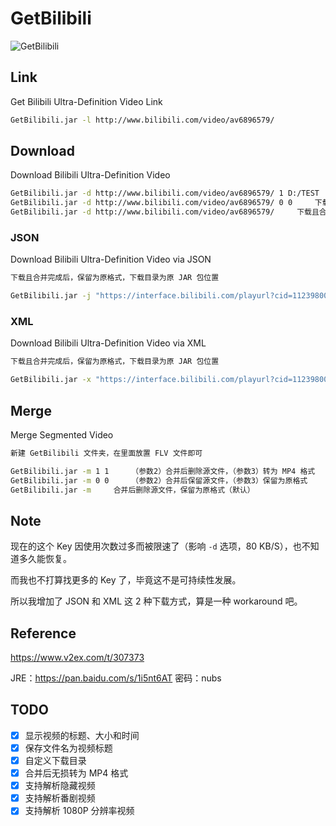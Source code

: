 # GetBilibili
![](http://ww4.sinaimg.cn/large/a15b4afegw1f80cg69rtpg20sp0ehte3 "GetBilibili")

## Link
Get Bilibili Ultra-Definition Video Link
```bash
GetBilibili.jar -l http://www.bilibili.com/video/av6896579/
```

## Download
Download Bilibili Ultra-Definition Video
```bash
GetBilibili.jar -d http://www.bilibili.com/video/av6896579/ 1 D:/TEST     下载且合并完成后，转为 MP4 格式，下载目录指定为 D:/TEST
GetBilibili.jar -d http://www.bilibili.com/video/av6896579/ 0 0     下载且合并完成后，保留为原格式，下载目录为原 JAR 包位置
GetBilibili.jar -d http://www.bilibili.com/video/av6896579/     下载且合并完成后，保留为原格式，下载目录为原 JAR 包位置（默认）
```

### JSON
Download Bilibili Ultra-Definition Video via JSON
```bash
下载且合并完成后，保留为原格式，下载目录为原 JAR 包位置

GetBilibili.jar -j "https://interface.bilibili.com/playurl?cid=11239800&appkey=84956560bc028eb7&otype=json&type=flv&quality=3&sign=c639a8283b4180cf0c3d553de3387309"
```

### XML
Download Bilibili Ultra-Definition Video via XML
```bash
下载且合并完成后，保留为原格式，下载目录为原 JAR 包位置

GetBilibili.jar -x "https://interface.bilibili.com/playurl?cid=11239800&ts=1477907912&player=1&sign=d47cc63f6ca756e3d9b806b7068df18b"
```

## Merge
Merge Segmented Video
```bash
新建 GetBilibili 文件夹，在里面放置 FLV 文件即可

GetBilibili.jar -m 1 1     （参数2）合并后删除源文件，（参数3）转为 MP4 格式
GetBilibili.jar -m 0 0     （参数2）合并后保留源文件，（参数3）保留为原格式
GetBilibili.jar -m     合并后删除源文件，保留为原格式（默认）
```

## Note
现在的这个 Key 因使用次数过多而被限速了（影响 `-d` 选项，80 KB/S），也不知道多久能恢复。

而我也不打算找更多的 Key 了，毕竟这不是可持续性发展。

所以我增加了 JSON 和 XML 这 2 种下载方式，算是一种 workaround 吧。

## Reference
https://www.v2ex.com/t/307373

JRE：https://pan.baidu.com/s/1i5nt6AT 密码：nubs

## TODO
- [x] 显示视频的标题、大小和时间
- [x] 保存文件名为视频标题
- [x] 自定义下载目录
- [x] 合并后无损转为 MP4 格式
- [x] 支持解析隐藏视频
- [x] 支持解析番剧视频
- [x] 支持解析 1080P 分辨率视频
